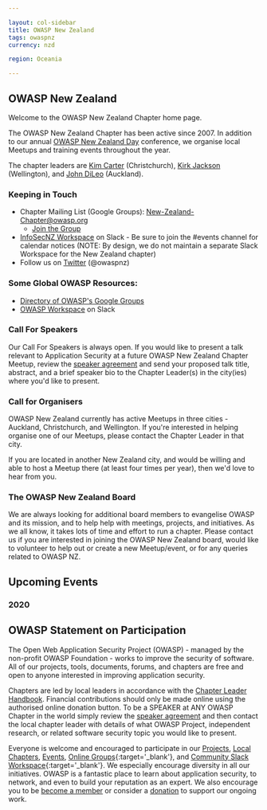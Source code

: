 ```yaml
---

layout: col-sidebar
title: OWASP New Zealand
tags: owaspnz
currency: nzd

region: Oceania

---
```


## OWASP New Zealand

Welcome to the OWASP New Zealand Chapter home page.

The OWASP New Zealand Chapter has been active since 2007. In addition to our annual [OWASP New Zealand Day](https://www.owasp.org/index.php/OWASP_New_Zealand_Day_2020) conference, we organise local Meetups and training events throughout the year.

The chapter leaders are [Kim Carter](mailto:kim.carter@owasp.org) (Christchurch), [Kirk Jackson](mailto:kirk.jackson@owasp.org)
(Wellington), and [John DiLeo](mailto:john.dileo@owasp.org) (Auckland).

### Keeping in Touch

  - Chapter Mailing List (Google Groups):
    [New-Zealand-Chapter@owasp.org](mailto:new-zealand-chapter@owasp.org)
    - [Join the
    Group](https://groups.google.com/a/owasp.org/forum/#!forum/new-zealand-chapter/join)
  - [InfoSecNZ Workspace](https://infosecnz.slack.com) on Slack - Be
    sure to join the \#events channel for calendar notices (NOTE: By
    design, we do not maintain a separate Slack Workspace for the New
    Zealand chapter)
  - Follow us on [Twitter](https://www.twitter.com/owaspnz) (@owaspnz)

### Some Global OWASP Resources:

  - [Directory of OWASP's Google
    Groups](https://groups.google.com/a/owasp.org/forum/?hl=en#!forumsearch/)
  - [OWASP Workspace](https://owasp.slack.com) on Slack

### Call For Speakers

Our Call For Speakers is always open. If you would like to present a talk relevant to Application Security at a future OWASP New Zealand Chapter Meetup, review the [speaker agreement](/www-policy/speaker-agreement) and send your proposed talk title, abstract, and a brief speaker bio to the Chapter Leader(s) in the city(ies) where you'd like to present.

### Call for Organisers

OWASP New Zealand currently has active Meetups in three cities - Auckland, Christchurch, and Wellington. If you're interested in helping organise one of our Meetups, please contact the Chapter Leader in that city.

If you are located in another New Zealand city, and would be willing and able to host a Meetup there (at least four times per year), then we'd love to hear from you.

### The OWASP New Zealand Board

We are always looking for additional board members to evangelise OWASP and its mission, and to help help with meetings, projects, and initiatives. As we all know, it takes lots of time and effort to run a chapter. Please contact us if you are interested in joining the OWASP New Zealand board, would like to volunteer to help out or create a new Meetup/event, or for any queries related to OWASP NZ.

## Upcoming Events

### 2020



## OWASP Statement on Participation

The Open Web Application Security Project (OWASP) - managed by the non-profit OWASP Foundation - works to improve the security of software. All of our projects, tools, documents, forums, and chapters are free and open to anyone interested in improving application security. 

Chapters are led by local leaders in accordance with the [Chapter Leader Handbook](/www-policy/rules-of-procedure/chapter-handbook). Financial contributions should only be made online using the authorised online donation button. To be a SPEAKER at ANY OWASP Chapter in the world simply review the [speaker agreement](/www-policy/speaker-agreement) and then contact the local chapter leader with details of what OWASP Project, independent research, or related software security topic you would like to present.

Everyone is welcome and encouraged to participate in our [Projects](/projects), [Local Chapters](/chapters), [Events](/events), [Online Groups](https://groups.google.com/a/owasp.com/){:target='_blank'}, and [Community Slack Workspace](https://owasp.slack.com/){:target='_blank'}. We especially encourage diversity in all our initiatives. OWASP is a fantastic place to learn about application security, to network, and even to build your reputation as an expert. We also encourage you to be [become a member](/membership) or consider a [donation](/donate) to support our ongoing work.
